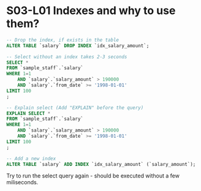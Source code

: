 # S03-L01 Indexes and why to use them?

```sql
-- Drop the index, if exists in the table
ALTER TABLE `salary` DROP INDEX `idx_salary_amount`;

-- Select without an index takes 2-3 seconds
SELECT *
FROM `sample_staff`.`salary`
WHERE 1=1
	AND `salary`.`salary_amount` > 190000
	AND `salary`.`from_date` >= '1998-01-01'
LIMIT 100
;

-- Explain select (Add "EXPLAIN" before the query)
EXPLAIN SELECT *
FROM `sample_staff`.`salary`
WHERE 1=1
	AND `salary`.`salary_amount` > 190000
	AND `salary`.`from_date` >= '1998-01-01'
LIMIT 100
;

-- Add a new index
ALTER TABLE `salary` ADD INDEX `idx_salary_amount` (`salary_amount`);
```

Try to run the select query again - should be executed without a few miliseconds.
